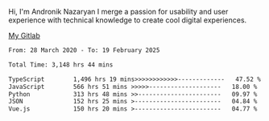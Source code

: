 Hi, I'm Andronik Nazaryan
I merge a passion for usability and user experience with technical knowledge to create cool digital experiences.

[My Gitlab](https://gitlab.com/anridev24)

<!--START_SECTION:waka-->

```txt
From: 28 March 2020 - To: 19 February 2025

Total Time: 3,148 hrs 44 mins

TypeScript        1,496 hrs 19 mins>>>>>>>>>>>>-------------   47.52 %
JavaScript        566 hrs 51 mins >>>>>--------------------   18.00 %
Python            313 hrs 48 mins >>-----------------------   09.97 %
JSON              152 hrs 25 mins >------------------------   04.84 %
Vue.js            150 hrs 20 mins >------------------------   04.77 %
```

<!--END_SECTION:waka-->
